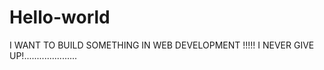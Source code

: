 # Hello-world
I WANT TO BUILD SOMETHING IN WEB DEVELOPMENT !!!!!
I NEVER GIVE UP!.....................
